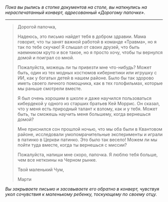 _Пока вы рылись в стопке документов на столе, вы наткнулись на нераспечатанный конверт, адресованный «Дорогому папочке»_.

---

> Дорогой папочка,
>
> Надеюсь, это письмо найдет тебя в добром здравии. Мама говорит, что ты занят важной работой в команде «Травма», но я так по тебе скучаю! Я слышал от своих друзей, что быть наемником круто и все такое, но я просто хочу, чтобы ты вернулся домой и поиграл со мной.
>
> Пожалуйста, можешь ли ты привезти мне что-нибудь? Может быть, один из тех модных костюмов кибернетики или игрушку с ИИ, как у богатых детей в нашем районе. Было бы так здорово иметь своего личного помощника, как в тех голофильмах, которые мы раньше смотрели вместе.
>
> Я был очень хорошим в школе и даже научился пользоваться кибердекой у одного из старших братьев Кей Моррис. Он сказал, что у меня есть природный талант к взлому, как и у тебя. Может быть, ты сможешь научить меня большему, когда вернешься домой?
>
> Мне приснился сон прошлой ночью, что мы оба были в Квантовом районе, исследовали умопомрачительные эксперименты и играли в патинко в Церкви патинко. Это было так весело! Можем ли мы пойти туда вместе, когда ты вернешься с миссии?
>
> Пожалуйста, напиши мне скоро, папочка. Я люблю тебя больше, чем все неткоины на Черном рынке.
>
> Твой маленький Чум,
>
> Марти

_Вы закрываете письмо и засовываете его обратно в конверт, чувствуя укол сочувствия к маленькому ребенку, тоскующему по своему отцу._
